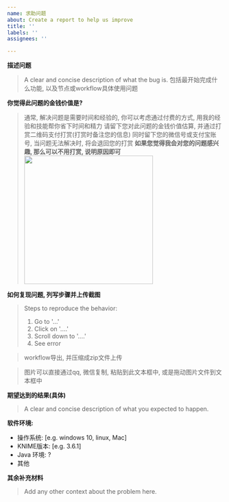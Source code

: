 ```yaml
---
name: 求助问题
about: Create a report to help us improve
title: ''
labels: ''
assignees: ''

---
```


**描述问题**
> A clear and concise description of what the bug is.
包括最开始完成什么功能, 以及节点或workflow具体使用问题

**你觉得此问题的金钱价值是?**
> 通常, 解决问题是需要时间和经验的, 你可以考虑通过付费的方式, 
> 用我的经验和技能帮你省下时间和精力
> 请留下您对此问题的金钱价值估算, 并通过打赏二维码支付打赏(打赏时备注您的信息)
> 同时留下您的微信号或支付宝账号, 当问题无法解决时, 将会退回您的打赏
> **如果您觉得我会对您的问题感兴趣, 那么可以不用打赏, 说明原因即可**
> <img src="https://user-images.githubusercontent.com/54462/47069527-b52a4480-d221-11e8-8b05-93e3431d1503.png" width="300">

**如何复现问题, 列写步骤并上传截图**
> Steps to reproduce the behavior:
> 1. Go to '...'
> 2. Click on '....'
> 3. Scroll down to '....'
> 4. See error

> workflow导出, 并压缩成zip文件上传

> 图片可以直接通过qq, 微信复制, 粘贴到此文本框中, 或是拖动图片文件到文本框中

**期望达到的结果(具体)**
> A clear and concise description of what you expected to happen.

**软件环境:**
 - 操作系统: [e.g. windows 10, linux, Mac]
 - KNIME版本: [e.g. 3.6.1]
 - Java 环境: ?
 - 其他

**其余补充材料**
> Add any other context about the problem here.
